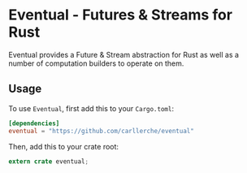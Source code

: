 # Eventual - Futures & Streams for Rust

Eventual provides a Future & Stream abstraction for Rust as well as a
number of computation builders to operate on them.

## Usage

To use `Eventual`, first add this to your `Cargo.toml`:

```toml
[dependencies]
eventual = "https://github.com/carllerche/eventual"
```

Then, add this to your crate root:

```rust
extern crate eventual;
```
